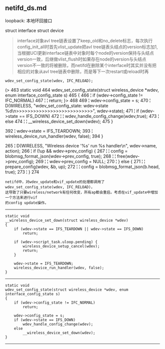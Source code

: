 ## netifd_ds.md
loopback: 本地环回接口


struct interface
struct device

> interface对象avl tree链表设置了keep_old和no_delete标志，每次执行config_init_all时首先vlist_update把avl tree链表头结点的version标志加1,当根据UCI更新interface链表中对象时每个node的version保持与头结点version一致，后继做vlist_flush时如果存在node的version与头结点version不一致的将被删除，而netifd在删除某个interface时其实并没有把相应的对象从avl tree链表中删除，而是等下一次restart或reload时再




	
	wdev_set_config_state(wdev, IFC_RELOAD);

(> 463 static void
   464 wdev_set_config_state(struct wireless_device *wdev, enum interface_config_state s)
   465 {
   466 ¦       if (wdev->config_state != IFC_NORMAL)
   467 ¦       ¦       return;
}> 468 
   469 ¦       wdev->config_state = s;
   470 ¦       D(WIRELESS, "wdev_set_config_state: wdev->state %d\n>>>>>>>>>>>>>>>>>>>>>>>>>>>", wdev->state);
   471 ¦       if (wdev->state == IFS_DOWN)
   472 ¦       ¦       wdev_handle_config_change(wdev,true);
   473 ¦       else
   474 ¦       ¦       __wireless_device_set_down(wdev);
   475 }

   392 ¦       wdev->state = IFS_TEARDOWN;
   393 ¦       wireless_device_run_handler(wdev, false);
   394 }

   265 ¦       D(WIRELESS, "Wireless device '%s' run %s handler\n", wdev->name, action);
   266 ¦       if (!up && wdev->prev_config) {
   267 ¦       ¦       config = blobmsg_format_json(wdev->prev_config, true);
   268 ¦       ¦       free(wdev->prev_config);
   269 ¦       ¦       wdev->prev_config = NULL;
   270 ¦       } else {
   271 ¦       ¦       prepare_config(wdev, &b, up);
   272 ¦       ¦       config = blobmsg_format_json(b.head, true);
   273 ¦       }
   274 
   
   
	netifd中，对wdev_update和vif_update的处理都调用了wdev_set_config_state(wdev, IFC_RELOAD)，
	这导致了只要wireless/network有任何改变，所有ap都会重启。考虑在vif_update中增加一个方法来进行vif
	的config update操作。
-----------------------------


	static void
	__wireless_device_set_down(struct wireless_device *wdev)
	{
		if (wdev->state == IFS_TEARDOWN || wdev->state == IFS_DOWN)
			return;
	
		if (wdev->script_task.uloop.pending) {
			wireless_device_setup_cancel(wdev);
			return;
		}
	
		wdev->state = IFS_TEARDOWN;
		wireless_device_run_handler(wdev, false);
	}
	
---------------------------
	static void
	wdev_set_config_state(struct wireless_device *wdev, enum interface_config_state s)
	{
		if (wdev->config_state != IFC_NORMAL)
			return;
	
		wdev->config_state = s;
		if (wdev->state == IFS_DOWN)
			wdev_handle_config_change(wdev);
		else
			__wireless_device_set_down(wdev);
	}
----------------------------------------